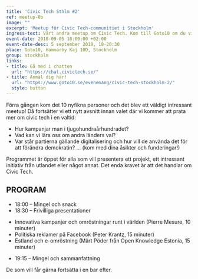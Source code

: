 ```yaml
---
title: 'Civic Tech Sthlm #2'
ref: meetup-0b
image: ""
excerpt: 'Meetup för Civic Tech-communitiet i Stockholm'
ingress-text: Vårt andra meetup om Civic Tech. Kom till Goto10 om du vill prata om teknologier som gör det enklare för medborgare att organisera, att interagera med den offentliga och att bygga ett bättre samhälle tillsammans.  
event-date: 2018-09-05 18:00:00 +02:00
event-date-desc: 5 september 2018, 18-20:30
place: Goto10, Hammarby Kaj 10D, Stockholm
group: stockholm
links:
- title: Gå med i chatten
  url: "https://chat.civictech.se/"
- title: Anmäl dig här!
  url: "https://www.goto10.se/evenemang/civic-tech-stockholm-2/"
  style: button
---
```

Förra gången kom det 10 nyfikna personer och det blev ett väldigt intressant meetup! Då fortsätter vi ett nytt avsnitt innan valet där vi kommer att prata mer om civic tech i en valtid:

- Hur kampanjar man i tjugohundraårhundradet?
- Vad kan vi lära oss om andra länders val?
- Var står partierna gällande digitalisering och hur vill de använda det för att förändra demokratin?
… (kom med dina åsikter och funderingar!)

Programmet är öppet för alla som vill presentera ett projekt, ett intressant initiativ från utlandet eller något annat. Det enda kravet är att det handlar om Civic Tech.

## PROGRAM
* 18:00 – Mingel och snack
* 18:30 – Frivilliga presentationer
- Innovativa kampanjer och omröstningar runt i världen (Pierre Mesure, 10 minuter)
- Politiska reklamer på Facebook (Peter Krantz, 15 minuter)
- Estland och e-omröstning (Märt Pöder från Open Knowledge Estonia, 15 minuter)
* 19:15 – Mingel och sammanfattning

De som vill får gärna fortsätta i en bar efter.
